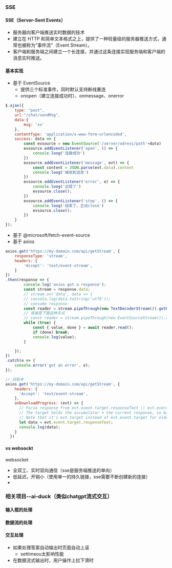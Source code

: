### SSE
#### SSE（Server-Sent Events）
- 服务器向客户端推送实时数据的技术
- 建立在 HTTP 和简单文本格式之上，提供了一种轻量级的服务器推送方式，通常也被称为“事件流”（Event Stream）。
- 客户端和服务端之间建立一个长连接，并通过这条连接实现服务端和客户端的消息实时推送。

#### 基本实现

- 基于 EventSource
    - 提供三个标准事件，同时默认支持断线重连
    - onopen（建立连接成功时）、onmessage、onerror
```js
$.ajax({
    type: "post",
    url:"/chat/sendMsg",
    data:{
        msg: 'xx'
    },
    contentType: 'application/x-www-form-urlencoded',
    success: data => {
        const evsource = new EventSource('/server/adress/path'+data)
        evsource.addEventListener('open', () => {
            console.loog('连接成功')
        })
        evsource.addEventListener('message', evt) => {
            const content = JSON.parse(evt.data).content
            console.loog('接收到消息')
        })
        evsource.addEventListener('error', e) => {
            console.loog('出错了')
            evsource.close();
        })
        evsource.addEventListener('stop', () => {
            console.loog('结束了，主动close')
            evsource.close();
        })
    }
});
```

- 基于 @microsoft/fetch-event-source
- 基于 axios

```js
axios.get('https://my-domain.com/api/getStream', {
    responseType: 'stream',
    headers: {
        'Accept': 'text/event-stream',
    }
})
.then(response => {
        console.log('axios got a response');
        const stream = response.data;
        // stream.on('data', data => {
        // console.log(data.toString('utf8'));
        // consume response
        const reader = stream.pipeThrough(new TextDecoderStream()).getReader();
        // 或者是下面这种方式
        // const reader = stream.pipeThrough(new EventSourceStream()).readable.getReader();
        while (true) {
            const { value, done } = await reader.read();
            if (done) break;
            console.log(value);
        }

    });
})
.catch(e => {
    console.error('got an error', e);
});    

// 旧版本
axios.get('https://my-domain.com/api/getStream', {
    headers: {
      'Accept': 'text/event-stream',
    },
    onDownloadProgress: (evt) => {
      // Parse response from evt.event.target.responseText || evt.event.target.response
      // The target holds the accumulator + the current response, so basically everything from the beginning on each response
      // Note that it's evt.target instead of evt.event.target for older axios versions
      let data = evt.event.target.responseText;
      console.log(data);
    }
  })

```


#### vs websockt

websocket 
- 全双工、实时双向通信（sse是服务端推送的单向）
- 低延迟，开销小（使用单一的持久链接，sse需要不断创建新的连接）
- 


### 相关项目--ai-duck（类似chatgpt流式交互）
#### 输入框的处理
#### 数据流的处理
#### 交互处理
- 如果处理答案自动输出时页面自动上滚
    - settimeou太影响性能
- 在数据流式输出时，用户操作上拉下滑时
